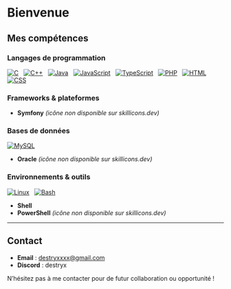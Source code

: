 # Bienvenue

## Mes compétences

### Langages de programmation

[![C](https://skillicons.dev/icons?i=c)](https://skillicons.dev) &nbsp;
[![C++](https://skillicons.dev/icons?i=cpp)](https://skillicons.dev) &nbsp;
[![Java](https://skillicons.dev/icons?i=java)](https://skillicons.dev) &nbsp;
[![JavaScript](https://skillicons.dev/icons?i=js)](https://skillicons.dev) &nbsp;
[![TypeScript](https://skillicons.dev/icons?i=ts)](https://skillicons.dev) &nbsp;
[![PHP](https://skillicons.dev/icons?i=php)](https://skillicons.dev) &nbsp;
[![HTML](https://skillicons.dev/icons?i=html)](https://skillicons.dev) &nbsp;
[![CSS](https://skillicons.dev/icons?i=css)](https://skillicons.dev)

### Frameworks & plateformes

- **Symfony** *(icône non disponible sur skillicons.dev)*

### Bases de données

[![MySQL](https://skillicons.dev/icons?i=mysql)](https://skillicons.dev)  
- **Oracle** *(icône non disponible sur skillicons.dev)*

### Environnements & outils

[![Linux](https://skillicons.dev/icons?i=linux)](https://skillicons.dev) &nbsp;
[![Bash](https://skillicons.dev/icons?i=bash)](https://skillicons.dev)  
- **Shell**  
- **PowerShell** *(icône non disponible sur skillicons.dev)*

---

## Contact

- **Email** : [destryxxxx@gmail.com](destryxxxx@gmail.com)
- **Discord** : destryx

N’hésitez pas à me contacter pour de futur collaboration ou opportunité !

